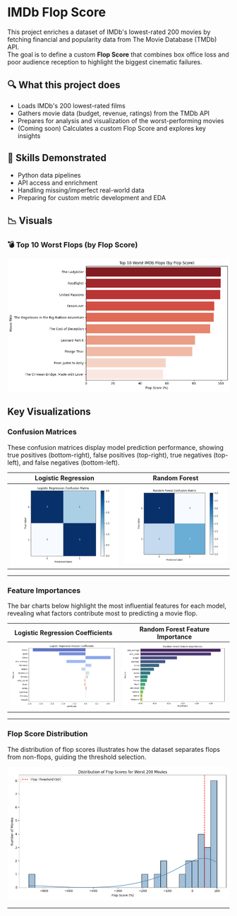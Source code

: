 # IMDb Flop Score

This project enriches a dataset of IMDb's lowest-rated 200 movies by fetching financial and popularity data from The Movie Database (TMDb) API.  
The goal is to define a custom **Flop Score** that combines box office loss and poor audience reception to highlight the biggest cinematic failures.

## 🔍 What this project does

- Loads IMDb's 200 lowest-rated films
- Gathers movie data (budget, revenue, ratings) from the TMDb API
- Prepares for analysis and visualization of the worst-performing movies
- (Coming soon) Calculates a custom Flop Score and explores key insights


## 🧠 Skills Demonstrated

- Python data pipelines
- API access and enrichment
- Handling missing/imperfect real-world data
- Preparing for custom metric development and EDA

## 📉 Visuals

### 💣 Top 10 Worst Flops (by Flop Score)

![Top 10 Flops](visuals/top_10_flops_chart.png)


## Key Visualizations

### Confusion Matrices

These confusion matrices display model prediction performance, showing true positives (bottom-right), false positives (top-right), true negatives (top-left), and false negatives (bottom-left).

<div align="center">

| Logistic Regression | Random Forest |
|:-------------------:|:-------------:|
| ![Logistic Regression Confusion Matrix](visuals/logistic_regression_confusion_matrix.png) | ![Random Forest Confusion Matrix](visuals/random_forest_confusion_matrix.png) |

</div>

---

### Feature Importances

The bar charts below highlight the most influential features for each model, revealing what factors contribute most to predicting a movie flop.

<div align="center">

| Logistic Regression Coefficients | Random Forest Feature Importance |
|:-------------------------------:|:-------------------------------:|
| ![Logistic Regression Feature Importance](visuals/logistic_regression_feature_coefficients.png) | ![Random Forest Feature Importance](visuals/random_forest_feature_importances.png) |

</div>

---

### Flop Score Distribution

The distribution of flop scores illustrates how the dataset separates flops from non-flops, guiding the threshold selection.

![Flop Score Distribution](visuals/flop_score_distribution.png)

---

